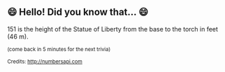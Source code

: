 ## 😄 Hello! Did you know that... 😄
151 is the height of the Statue of Liberty from the base to the torch in feet (46 m).

<sup>(come back in 5 minutes for the next trivia)</sup>


<sup>Credits: http://numbersapi.com</sup>
